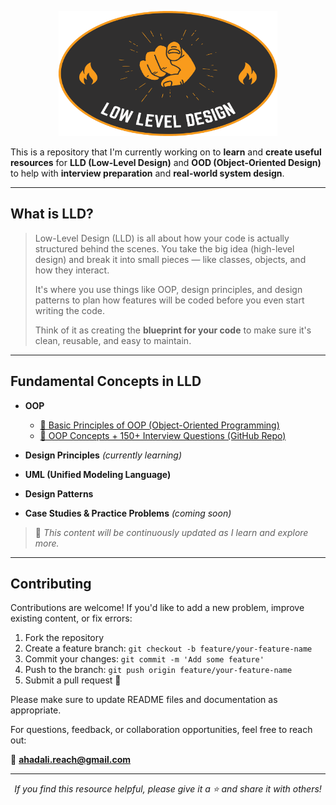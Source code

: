 <p align="center">
  <img src="images/lld.png" width="350" height="200" alt="LLD Banner">
</p>

This is a repository that I'm currently working on to **learn** and **create useful resources** for **LLD (Low-Level Design)** and **OOD (Object-Oriented Design)** to help with **interview preparation** and **real-world system design**.

---

## What is LLD?

> Low-Level Design (LLD) is all about how your code is actually structured behind the scenes.
> You take the big idea (high-level design) and break it into small pieces — like classes, objects, and how they interact.
>
> It's where you use things like OOP, design principles, and design patterns to plan how features will be coded before you even start writing the code.
>
> Think of it as creating the **blueprint for your code** to make sure it's clean, reusable, and easy to maintain.

---

## Fundamental Concepts in LLD

- **OOP**

  - [🔗 Basic Principles of OOP (Object-Oriented Programming)](https://dev.to/ahadalireach/basic-principles-of-object-oriented-programming-oop-544l)
  - [🔗 OOP Concepts + 150+ Interview Questions (GitHub Repo)](https://github.com/ahadalireach/oop.concepts.interview.questions)

- **Design Principles** _(currently learning)_
- **UML (Unified Modeling Language)**
- **Design Patterns**
- **Case Studies & Practice Problems** _(coming soon)_

> 📌 _This content will be continuously updated as I learn and explore more._

---

## Contributing

Contributions are welcome! If you'd like to add a new problem, improve existing content, or fix errors:

1. Fork the repository
2. Create a feature branch: `git checkout -b feature/your-feature-name`
3. Commit your changes: `git commit -m 'Add some feature'`
4. Push to the branch: `git push origin feature/your-feature-name`
5. Submit a pull request 🚀

Please make sure to update README files and documentation as appropriate.

For questions, feedback, or collaboration opportunities, feel free to reach out:

📧 **ahadali.reach@gmail.com**

---

<p align="center">
  <i>If you find this resource helpful, please give it a ⭐️ and share it with others!</i>
</p>
